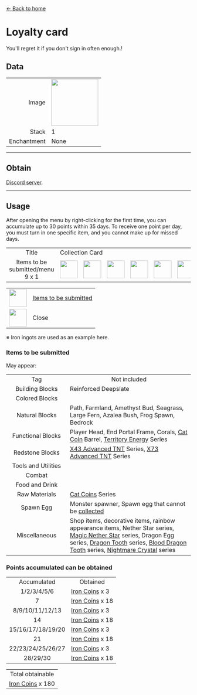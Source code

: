 [← Back to home](../)
# Loyalty card
You'll regret it if you don't sign in often enough.!

## Data
<table>
    <tr><td align="end">Image</td><td><img src="https://i.imgur.com/b9dvhST.gif" width="128"/></td></tr>
    <tr><td align="end">Stack</td><td>1</td></tr>
    <tr><td align="end">Enchantment</td><td>None</td></tr>
</table>

---

## Obtain
[Discord server](../feature/discord_server.md).

---

## Usage
After opening the menu by right-clicking for the first time, you can accumulate up to 30 points within 35 days. To receive one point per day, you must turn in one specific item, and you cannot make up for missed days.

<table>
    <tr><td align="center">Title</td><td colspan="9">Collection Card</td></tr>
    <tr><td align="center">Items to be submitted/menu<br/>9 x 1</td><td><img src="https://i.imgur.com/wl43BjZ.png" width="48"/></td><td><img src="https://i.imgur.com/wl43BjZ.png" width="48"/></td><td><img src="https://i.imgur.com/wl43BjZ.png" width="48"/></td><td><img src="https://i.imgur.com/wl43BjZ.png" width="48"/></td><td><img src="https://i.imgur.com/dAm53pS.png" width="48"/></td><td><img src="https://i.imgur.com/wl43BjZ.png" width="48"/></td><td><img src="https://i.imgur.com/wl43BjZ.png" width="48"/></td><td><img src="https://i.imgur.com/wl43BjZ.png" width="48"/></td><td><img src="https://i.imgur.com/sAwvuIi.png" width="48"/></td></tr>
</table>

<table>
    <tr><td align="center"><img src="https://i.imgur.com/dAm53pS.png" width="48"/></td><td><a href="#Items to be submitted">Items to be submitted</a></td></tr>
    <tr><td align="center"><img src="https://i.imgur.com/sAwvuIi.png" width="48"/></td><td>Close</td></tr>
</table>

※ Iron ingots are used as an example here.

### Items to be submitted
May appear:  

<table>
    <tr><td align="center" width="150">Tag</td><td align="center">Not included</td></tr>
    <tr><td align="center">Building Blocks</td><td align="start">Reinforced Deepslate</td></tr>
    <tr><td align="center">Colored Blocks</td><td align="start"></td></tr>
    <tr><td align="center">Natural Blocks</td><td align="start">Path, Farmland, Amethyst Bud, Seagrass, Large Fern, Azalea Bush, Frog Spawn, Bedrock</td></tr>
    <tr><td align="center">Functional Blocks</td><td align="start">Player Head, End Portal Frame, Corals, <a href="coin.md">Cat Coin</a> Barrel, <a href="land_energy.md">Territory Energy</a> Series</td></tr>
    <tr><td align="center">Redstone Blocks</td><td align="start"><a href="advanced_tnt.md">X43 Advanced TNT</a> Series, <a href="advanced_tnt.md">X73 Advanced TNT</a> Series</td></tr>
    <tr><td align="center">Tools and Utilities</td><td align="start"></td></tr>
    <tr><td align="center">Combat</td><td align="start"></td></tr>
    <tr><td align="center">Food and Drink</td><td align="start"></td></tr>
    <tr><td align="center">Raw Materials</td><td align="start"><a href="coin.md">Cat Coins</a> Series</td></tr>
    <tr><td align="center">Spawn Egg</td><td align="start">Monster spawner, Spawn egg that cannot be <a href="entity_storage_rope.md">collected</a></td></tr>
    <tr><td align="center">Miscellaneous</td><td align="start">Shop items, decorative items, rainbow appearance items, Nether Star series, <a href="magic_nether_star.md">Magic Nether Star</a> series, Dragon Egg series, <a href="dragon_tooth.md">Dragon Tooth</a> series, <a href="dragon_blood_tooth.md">Blood Dragon Tooth</a> series, <a href="nightmare_crystal.md">Nightmare Crystal</a> series</td></tr>
</table>

### Points accumulated can be obtained

<table>
    <tr><td align="center">Accumulated</td><td align="center">Obtained</td></tr>
    <tr><td align="center">1/2/3/4/5/6</td><td align="start"><a href="coin.md">Iron Coins</a> x 3</td></tr>
    <tr><td align="center">7</td><td align="center"><a href="coin.md">Iron Coins</a> x 18</td></tr>
    <tr><td align="center">8/9/10/11/12/13</td><td align="start"><a href="coin.md">Iron Coins</a> x 3</td></tr>
    <tr><td align="center">14</td><td align="center"><a href="coin.md">Iron Coins</a> x 18</td></tr>
    <tr><td align="center">15/16/17/18/19/20</td><td align="start"><a href="coin.md">Iron Coins</a> x 3</td></tr>
    <tr><td align="center">21</td><td align="center"><a href="coin.md">Iron Coins</a> x 18</td></tr>
    <tr><td align="center">22/23/24/25/26/27</td><td align="start"><a href="coin.md">Iron Coins</a> x 3</td></tr>
    <tr><td align="center">28/29/30</td><td align="center"><a href="coin.md">Iron Coins</a> x 18</td></tr>
</table>

<table>
    <tr><td align="center">Total obtainable</td></tr>
    <tr><td align="center"><a href="coin.md">Iron Coins</a> x 180</td></tr>
</table>
